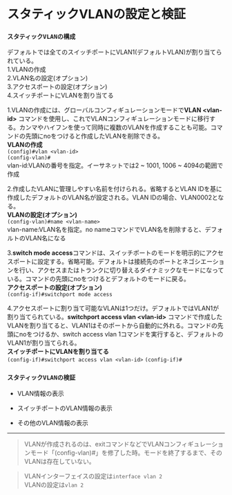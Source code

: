 # スタティックVLANの設定と検証

### `スタティックVLANの構成`
デフォルトでは全てのスイッチポートにVLAN1(デフォルトVLAN)が割り当てられている。  
1.VLANの作成  
2.VLAN名の設定(オプション)  
3.アクセスポートの設定(オプション)  
4.スイッチポートにVLANを割り当てる

1.VLANの作成には、グローバルコンフィギュレーションモードで**VLAN \<vlan-id>** コマンドを使用し、これでVLANコンフィギュレーションモードに移行する。カンマやハイフンを使って同時に複数のVLANを作成することも可能。コマンドの先頭にnoをつけると作成したVLANを削除できる。  
**VLANの作成**  
`(config)#vlan <vlan-id>`  
`(config-vlan)#`  
vlan-id:VLANの番号を指定。イーサネットでは2 ~ 1001, 1006 ~ 4094の範囲で作成

2.作成したVLANに管理しやすい名前を付けられる。省略するとVLAN IDを基に作成したデフォルトのVLAN名が設定される。VLAN IDの場合、VLAN0002となる。  
**VLANの設定(オプション)**  
`(config-vlan)#name <vlan-name>`  
vlan-name:VLAN名を指定。no nameコマンドでVLAN名を削除すると、デフォルトのVLAN名になる

3.**switch mode access**コマンドは、スイッチポートのモードを明示的にアクセスポートに設定する。省略可能。デフォルトは接続先のポートとネゴシエーションを行い、アクセスまたはトランクに切り替えるダイナミックなモードになっている。コマンドの先頭にnoをつけるとデフォルトのモードに戻る。  
**アクセスポートの設定(オプション)**  
`(config-if)#switchport mode access`

4.アクセスポートに割り当て可能なVLANは1つだけ。デフォルトではVLAN1が割り当てられている。**switchport access vlan \<vlan-id>** コマンドで作成したVLANを割り当てると、VLAN1はそのポートから自動的に外れる。コマンドの先頭にnoをつけるか、switch access vlan 1コマンドを実行すると、デフォルトのVLAN1が割り当てられる。  
**スイッチポートにVLANを割り当てる**  
`(config-if)#switchport access vlan <vlan-id>`
`(config-if)#`

### `スタティックVLANの検証`


- VLAN情報の表示


- スイッチポートのVLAN情報の表示


- その他のVLAN情報の表示

---
> VLANが作成されるのは、exitコマンドなどでVLANコンフィギュレーションモード「(config-vlan)#」を修了した時。モードを終了するまで、そのVLANは存在していない。

> VLANインターフェイスの設定は`interface vlan 2`  
> VLANの設定は`vlan 2`
